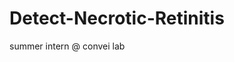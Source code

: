 # Detect-Necrotic-Retinitis
summer intern @ convei lab
<!-- ---

## Column

* 연구등록번호 : 환자번호
* Diagnosis :
  * 0 : Uveitis (포도막염)
  * 1 : Acute Retinal Necrosis (ARN, 급성 망막 괴사증)
  * 2 : Cytomegaloviral Retinitis (CR, 거대세포바이러스 망막염)
* Gender :
  * 0 : Female (여)
  * 1 : Male (남)
* 진단시점나이 

* CMV 혈액검사 관련 :
  * reference (https://labtestsonline.kr/tests/cmv)
  * CMV : 거대세포바이러스 
  * 항체 검사 : 
    * IgM, IgG -> 2 가지 형태의 CMV 항체 발견 가능
      * IgM : CMV 감염 시 인체의 반응으로 가장 먼저 생산, 처음 노출된 후 1주에서 2주 안에 대부분의 감염자에서 나타남
        * 단 기간 동안 증가했다가 감소 -> 수 개월 후에는 검출할 수 있는 수준 이하로 대개 감소
        * 잠복된 CMV가 재감염될 때 추가로 생산
      * IgG : CMV 초 감염 후 수 주 뒤에 장기 면역을 목적으로 생산, 
        * 수치는 활성화된 감염 동안 증가, CMV 감염이 회복된 후 안정화되고 바이러스는 비활성화 된다.
        * 한번 CMV에 노출되면, 죽을 때까지 혈액 속에 측정 가능한 수준의 CMV IgG 항체를 갖고 있게 된다.
    * CMV 항체 검사는 임산부, 장기 이식이나 골수 이식을 앞둔 환자, 사람 면역 결핍 바이러스/후천성면역결핍증으로 진단 받은 환자에서 CMV에 대한 면역 정도를 결정하기 위해 시행할 수 있습니다. CMV 감염이 아주 흔하고, 면역 체계가 정상적인 사람에서는 보통 문제를 일으키지 않으므로 일반 인구를 대상으로 한 선별검사는 거의 시행되지 않습니다. -->